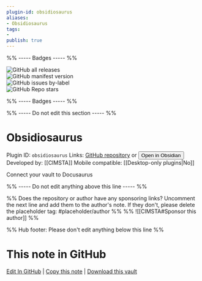 ```yaml
---
plugin-id: obsidiosaurus
aliases:
- Obsidiosaurus
tags: 
- 
publish: true
---
```


%% ----- Badges ----- %%

![GitHub all releases](https://img.shields.io/github/downloads/CIMSTA/obsidiosaurus/total?color=573E7A&logo=github&style=for-the-badge)   
![GitHub manifest version](https://img.shields.io/github/manifest-json/v/CIMSTA/obsidiosaurus?color=573E7A&logo=github&style=for-the-badge)   
![GitHub issues by-label](https://img.shields.io/github/issues/CIMSTA/obsidiosaurus/help%20wanted?color=573E7A&logo=github&style=for-the-badge)   
![GitHub Repo stars](https://img.shields.io/github/stars/CIMSTA/obsidiosaurus?color=573E7A&logo=github&style=for-the-badge)

%% ----- Badges ----- %%

%% ----- Do not edit this section ----- %%

# Obsidiosaurus

Plugin ID: `obsidiosaurus`
Links: [GitHub repository](https://github.com/CIMSTA/obsidiosaurus) or [<button id=HH>Open in Obsidian</button>](obsidian://show-plugin?id=obsidiosaurus)
Developed by: [[CIMSTA]]
Mobile compatible: [[Desktop-only plugins|No]]

Connect your vault to Docusaurus

%% ----- Do not edit anything above this line ----- %% 

%% Does the repository or author have any sponsoring links? Uncomment the next line and add them to the author's note. If they don't, please delete the placeholder tag: #placeholder/author %%
%% ![[CIMSTA#Sponsor this author]] %%

%% Hub footer: Please don't edit anything below this line %%

# This note in GitHub

<span class="git-footer">[Edit In GitHub](https://github.dev/obsidian-community/obsidian-hub/blob/main/02%20-%20Community%20Expansions/02.05%20All%20Community%20Expansions/Plugins/obsidiosaurus.md "git-hub-edit-note") | [Copy this note](https://raw.githubusercontent.com/obsidian-community/obsidian-hub/main/02%20-%20Community%20Expansions/02.05%20All%20Community%20Expansions/Plugins/obsidiosaurus.md "git-hub-copy-note") | [Download this vault](https://github.com/obsidian-community/obsidian-hub/archive/refs/heads/main.zip "git-hub-download-vault") </span>
